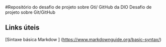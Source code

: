 #Repositório do desafio de projeto sobre Gti/ GitHub da DIO
Desafio de projeto sobre Git/GitHub


## Links úteis
[Sintaxe básica Markdow ] (https://www.markdownguide.org/basic-syntax/)
